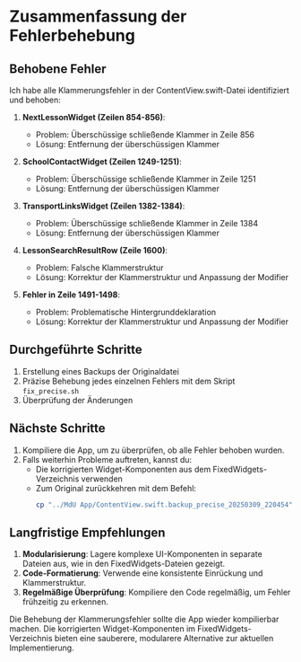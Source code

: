 # Zusammenfassung der Fehlerbehebung

## Behobene Fehler

Ich habe alle Klammerungsfehler in der ContentView.swift-Datei identifiziert und behoben:

1. **NextLessonWidget (Zeilen 854-856)**: 
   - Problem: Überschüssige schließende Klammer in Zeile 856
   - Lösung: Entfernung der überschüssigen Klammer

2. **SchoolContactWidget (Zeilen 1249-1251)**:
   - Problem: Überschüssige schließende Klammer in Zeile 1251
   - Lösung: Entfernung der überschüssigen Klammer

3. **TransportLinksWidget (Zeilen 1382-1384)**:
   - Problem: Überschüssige schließende Klammer in Zeile 1384
   - Lösung: Entfernung der überschüssigen Klammer

4. **LessonSearchResultRow (Zeile 1600)**:
   - Problem: Falsche Klammerstruktur
   - Lösung: Korrektur der Klammerstruktur und Anpassung der Modifier

5. **Fehler in Zeile 1491-1498**:
   - Problem: Problematische Hintergrunddeklaration
   - Lösung: Korrektur der Klammerstruktur und Anpassung der Modifier

## Durchgeführte Schritte

1. Erstellung eines Backups der Originaldatei
2. Präzise Behebung jedes einzelnen Fehlers mit dem Skript `fix_precise.sh`
3. Überprüfung der Änderungen

## Nächste Schritte

1. Kompiliere die App, um zu überprüfen, ob alle Fehler behoben wurden.
2. Falls weiterhin Probleme auftreten, kannst du:
   - Die korrigierten Widget-Komponenten aus dem FixedWidgets-Verzeichnis verwenden
   - Zum Original zurückkehren mit dem Befehl:
     ```bash
     cp "../MdU App/ContentView.swift.backup_precise_20250309_220454" "../MdU App/ContentView.swift"
     ```

## Langfristige Empfehlungen

1. **Modularisierung**: Lagere komplexe UI-Komponenten in separate Dateien aus, wie in den FixedWidgets-Dateien gezeigt.
2. **Code-Formatierung**: Verwende eine konsistente Einrückung und Klammerstruktur.
3. **Regelmäßige Überprüfung**: Kompiliere den Code regelmäßig, um Fehler frühzeitig zu erkennen.

Die Behebung der Klammerungsfehler sollte die App wieder kompilierbar machen. Die korrigierten Widget-Komponenten im FixedWidgets-Verzeichnis bieten eine sauberere, modularere Alternative zur aktuellen Implementierung. 